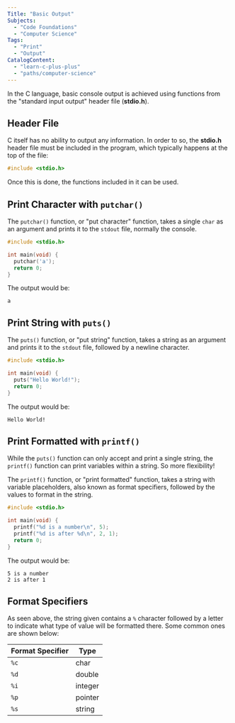 ```yaml
---
Title: "Basic Output"
Subjects:
  - "Code Foundations"
  - "Computer Science"
Tags:
  - "Print"
  - "Output"
CatalogContent:
  - "learn-c-plus-plus"
  - "paths/computer-science"
---
```


In the C language, basic console output is achieved using functions from the "standard input output" header file (**stdio.h**).

## Header File

C itself has no ability to output any information. In order to so, the **stdio.h** header file must be included in the program, which typically happens at the top of the file:

```c
#include <stdio.h>
```

Once this is done, the functions included in it can be used.

## Print Character with `putchar()`

The `putchar()` function, or "put character" function, takes a single `char` as an argument and prints it to the `stdout` file, normally the console.

```c
#include <stdio.h>

int main(void) {
  putchar('a');
  return 0;
}
```

The output would be:

```shell
a
```

## Print String with `puts()`

The `puts()` function, or "put string" function, takes a string as an argument and prints it to the `stdout` file, followed by a newline character.

```c
#include <stdio.h>

int main(void) {
  puts("Hello World!");
  return 0;
}
```

The output would be:

```shell
Hello World!
```

## Print Formatted with `printf()`

While the `puts()` function can only accept and print a single string, the `printf()` function can print variables within a string. So more flexibility!

The `printf()` function, or "print formatted" function, takes a string with variable placeholders, also known as format specifiers, followed by the values to format in the string.

```c
#include <stdio.h>

int main(void) {
  printf("%d is a number\n", 5); 
  printf("%d is after %d\n", 2, 1);
  return 0;
}
```

The output would be:

```shell
5 is a number
2 is after 1
```

## Format Specifiers

As seen above, the string given contains a `%` character followed by a letter to indicate what type of value will be formatted there. Some common ones are shown below:

| Format Specifier | Type |
| --- | --- |
| `%c` | char |
| `%d` | double |
| `%i` | integer |
| `%p` | pointer |
| `%s` | string |
